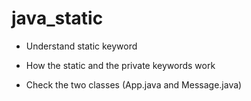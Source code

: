 # java_static
* Understand static keyword

* How the static and the private keywords work

* Check the two classes (App.java and Message.java)


